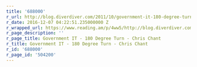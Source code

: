 ```yaml
---
title: '688000'
r_url: http://blog.diverdiver.com/2011/10/government-it-180-degree-turn-chris.html
r_date: 2016-12-07 04:22:51.235000000 Z
r_wrapped_url: https://www.reading.am/p/4ww5/http://blog.diverdiver.com/2011/10/government-it-180-degree-turn-chris.html
r_page_description: ''
r_page_title: Government IT - 180 Degree Turn - Chris Chant
r_title: Government IT - 180 Degree Turn - Chris Chant
r_id: '688000'
r_page_id: '504200'
---
```



